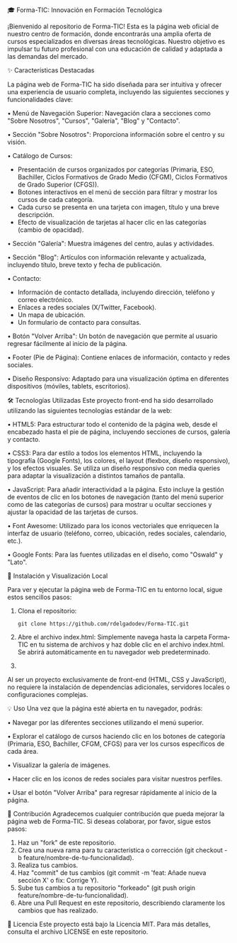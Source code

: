🎓 Forma-TIC: Innovación en Formación Tecnológica

¡Bienvenido al repositorio de Forma-TIC! Esta es la página web oficial de nuestro centro de formación, donde encontrarás una amplia oferta de cursos especializados en diversas áreas tecnológicas. Nuestro objetivo es impulsar tu futuro profesional con una educación de calidad y adaptada a las demandas del mercado.

✨ Características Destacadas

La página web de Forma-TIC ha sido diseñada para ser intuitiva y ofrecer una experiencia de usuario completa, incluyendo las siguientes secciones y funcionalidades clave:

•	Menú de Navegación Superior: Navegación clara a secciones como "Sobre Nosotros", "Cursos", "Galería", "Blog" y "Contacto".

•	Sección "Sobre Nosotros": Proporciona información sobre el centro y su visión.

•	Catálogo de Cursos:
- Presentación de cursos organizados por categorías (Primaria, ESO, Bachiller, Ciclos Formativos de Grado Medio (CFGM), Ciclos Formativos de Grado Superior (CFGS)).
- Botones interactivos en el menú de sección para filtrar y mostrar los cursos de cada categoría.
- Cada curso se presenta en una tarjeta con imagen, título y una breve descripción.
- Efecto de visualización de tarjetas al hacer clic en las categorías (cambio de opacidad).
  
•	Sección "Galería": Muestra imágenes del centro, aulas y actividades.

•	Sección "Blog": Artículos con información relevante y actualizada, incluyendo título, breve texto y fecha de publicación.

•	Contacto:
- Información de contacto detallada, incluyendo dirección, teléfono y correo electrónico.
- Enlaces a redes sociales (X/Twitter, Facebook).
- Un mapa de ubicación.
- Un formulario de contacto para consultas.
  
•	Botón "Volver Arriba": Un botón de navegación que permite al usuario regresar fácilmente al inicio de la página.

•	Footer (Pie de Página): Contiene enlaces de información, contacto y redes sociales.

•	Diseño Responsivo: Adaptado para una visualización óptima en diferentes dispositivos (móviles, tablets, escritorios).

🛠️ Tecnologías Utilizadas
Este proyecto front-end ha sido desarrollado utilizando las siguientes tecnologías estándar de la web:

•	HTML5: Para estructurar todo el contenido de la página web, desde el encabezado hasta el pie de página, incluyendo secciones de cursos, galería y contacto.

•	CSS3: Para dar estilo a todos los elementos HTML, incluyendo la tipografía (Google Fonts), los colores, el layout (flexbox, diseño responsivo), y los efectos visuales. Se utiliza un diseño responsivo con media queries para adaptar la visualización a distintos tamaños de pantalla.

•	JavaScript: Para añadir interactividad a la página. Esto incluye la gestión de eventos de clic en los botones de navegación (tanto del menú superior como de las categorías de cursos) para mostrar u ocultar secciones y ajustar la opacidad de las tarjetas de cursos.

•	Font Awesome: Utilizado para los iconos vectoriales que enriquecen la interfaz de usuario (teléfono, correo, ubicación, redes sociales, calendario, etc.).

•	Google Fonts: Para las fuentes utilizadas en el diseño, como "Oswald" y "Lato".

🚀 Instalación y Visualización Local

Para ver y ejecutar la página web de Forma-TIC en tu entorno local, sigue estos sencillos pasos:

1.	Clona el repositorio:

        git clone https://github.com/rdelgadodev/Forma-TIC.git
   
2.	Abre el archivo index.html: Simplemente navega hasta la carpeta Forma-TIC en tu sistema de archivos y haz doble clic en el archivo index.html. Se abrirá automáticamente en tu navegador web predeterminado.
3.	
Al ser un proyecto exclusivamente de front-end (HTML, CSS y JavaScript), no requiere la instalación de dependencias adicionales, servidores locales o configuraciones complejas.

💡 Uso
Una vez que la página esté abierta en tu navegador, podrás:

•	Navegar por las diferentes secciones utilizando el menú superior.

•	Explorar el catálogo de cursos haciendo clic en los botones de categoría (Primaria, ESO, Bachiller, CFGM, CFGS) para ver los cursos específicos de cada área.

•	Visualizar la galería de imágenes.

•	Hacer clic en los iconos de redes sociales para visitar nuestros perfiles.

•	Usar el botón "Volver Arriba" para regresar rápidamente al inicio de la página.

🤝 Contribución
Agradecemos cualquier contribución que pueda mejorar la página web de Forma-TIC. Si deseas colaborar, por favor, sigue estos pasos:
1.	Haz un "fork" de este repositorio.
2.	Crea una nueva rama para tu característica o corrección (git checkout -b feature/nombre-de-tu-funcionalidad).
3.	Realiza tus cambios.
4.	Haz "commit" de tus cambios (git commit -m 'feat: Añade nueva sección X' o fix: Corrige Y).
5.	Sube tus cambios a tu repositorio "forkeado" (git push origin feature/nombre-de-tu-funcionalidad).
6.	Abre una Pull Request en este repositorio, describiendo claramente los cambios que has realizado.
   
📄 Licencia
Este proyecto está bajo la Licencia MIT. Para más detalles, consulta el archivo LICENSE en este repositorio.


